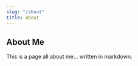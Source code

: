 ```yaml
---
slug: "/about"
title: About
---
```


## About Me

This is a page all about me... written in markdown.

